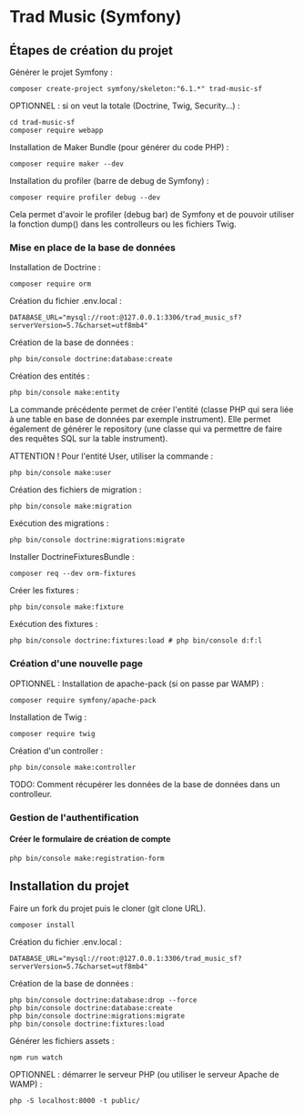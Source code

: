 # Trad Music (Symfony)

## Étapes de création du projet

Générer le projet Symfony :

```shell
composer create-project symfony/skeleton:"6.1.*" trad-music-sf
```

OPTIONNEL : si on veut la totale (Doctrine, Twig, Security...) :

```shell
cd trad-music-sf
composer require webapp
```

Installation de Maker Bundle (pour générer du code PHP) :

```shell
composer require maker --dev
```

Installation du profiler (barre de debug de Symfony) :

```shell
composer require profiler debug --dev
```

Cela permet d'avoir le profiler (debug bar) de Symfony et de pouvoir
utiliser la fonction dump() dans les controlleurs ou les fichiers Twig.

### Mise en place de la base de données

Installation de Doctrine :

```shell
composer require orm
```

Création du fichier .env.local :

```dotenv
DATABASE_URL="mysql://root:@127.0.0.1:3306/trad_music_sf?serverVersion=5.7&charset=utf8mb4"
```

Création de la base de données :

```shell
php bin/console doctrine:database:create
```

Création des entités :

```shell
php bin/console make:entity
```

La commande précédente permet de créer l'entité (classe PHP qui sera
liée à une table en base de données par exemple instrument). Elle permet
également de générer le repository (une classe qui va permettre de faire
des requêtes SQL sur la table instrument).

ATTENTION ! Pour l'entité User, utiliser la commande :

```shell
php bin/console make:user
```

Création des fichiers de migration :

```shell
php bin/console make:migration
```

Exécution des migrations :

```shell
php bin/console doctrine:migrations:migrate
```

Installer DoctrineFixturesBundle :

```shell
composer req --dev orm-fixtures
```

Créer les fixtures :

```shell
php bin/console make:fixture
```

Exécution des fixtures :

```shell
php bin/console doctrine:fixtures:load # php bin/console d:f:l
```

### Création d'une nouvelle page

OPTIONNEL : Installation de apache-pack (si on passe par WAMP) :

```shell
composer require symfony/apache-pack
```

Installation de Twig :

```shell
composer require twig
```

Création d'un controller :

```shell
php bin/console make:controller
```

TODO: Comment récupérer les données de la base de données dans un 
controlleur.

### Gestion de l'authentification

#### Créer le formulaire de création de compte

```shell
php bin/console make:registration-form
```

## Installation du projet

Faire un fork du projet puis le cloner (git clone URL).

```shell
composer install
```

Création du fichier .env.local :

```dotenv
DATABASE_URL="mysql://root:@127.0.0.1:3306/trad_music_sf?serverVersion=5.7&charset=utf8mb4"
```

Création de la base de données :

```shell
php bin/console doctrine:database:drop --force
php bin/console doctrine:database:create
php bin/console doctrine:migrations:migrate
php bin/console doctrine:fixtures:load
```

Générer les fichiers assets :

```shell
npm run watch
```

OPTIONNEL : démarrer le serveur PHP (ou utiliser le serveur Apache de WAMP) :

```shell
php -S localhost:8000 -t public/
```
